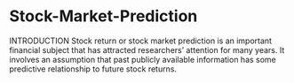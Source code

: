 # Stock-Market-Prediction
INTRODUCTION
Stock return or stock market prediction is an important financial subject that has attracted researchers’ attention for many years. It involves an assumption that past publicly available information has some predictive relationship to future stock returns.
